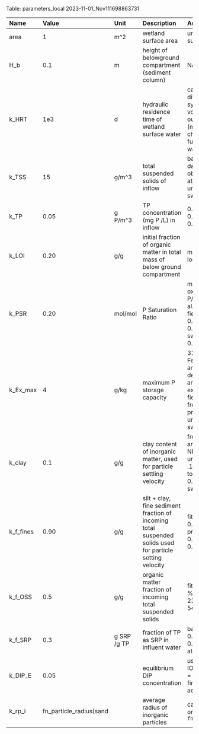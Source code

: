 Table: parameters_local 2023-11-01_Nov111698863731

|Name      |Value                   |Unit        |Description                                                                                               |Assumptions                                                                                                                                                                  |
|:---------|:-----------------------|:-----------|:---------------------------------------------------------------------------------------------------------|:----------------------------------------------------------------------------------------------------------------------------------------------------------------------------|
|area      |1                       |m^2         |wetland surface area                                                                                      |uniform flat surface                                                                                                                                                         |
|H_b       |0.1                     |m           |height of belowground compartment (sediment column)                                                       |NA                                                                                                                                                                           |
|k_HRT     |1e3                     |d           |hydraulic residence time of wetland surface water                                                         |calculated by dividing total system water volume (m3) by outlfow rate (m3/d), often changes as function of system water volume                                               |
|k_TSS     |15                      |g/m^3       |total suspended solids of inflow                                                                          |based on field data, median of observations, 3.5 at prindle, 23.8 at union st, 12.25 at swamp rd                                                                             |
|k_TP      |0.05                    |g P/m^3     |TP concentration (mg P /L) in inflow                                                                      |0.071 at prindle, 0.059 at union, 0.056 at swamp                                                                                                                             |
|k_LOI     |0.20                    |g/g         |initial fraction of organic matter in total mass of below ground compartment                              |measured as soil loss-on-ignition                                                                                                                                            |
|k_PSR     |0.20                    |mol/mol     |P Saturation Ratio                                                                                        |molar ratio of oxalate extractable P/(Al + Fe) (Nair et al. 2004), fit to field data, prindle 0.09 - 0.15, union 0.08 - 0.13, swamp rd 0.11 - 0.26                           |
|k_Ex_max  |4                       |g/kg        |maximum P storage capacity                                                                                |31*(Al/27 + Fe/56), where Al and Fe are determined by acid ammonium oxalate extraction, fit to field data, ranging from 3.3 - 5.5 prindle, 5.0 - 6.4 union, 3.44 - 5.1 swamp |
|k_clay    |0.1                     |g/g         |clay content of inorganic matter, used for particle settling velocity                                     |from soil textural analysis OR from NRCS soil survey units texture class, .11 to 0.35, .0875 to 0.15 union, 0.075 - .15 swamp                                                |
|k_f_fines |0.90                    |g/g         |silt + clay, fine sediment fraction of incoming total suspended solids used for particle setting velocity |fit to field data and 0.627 - .84 prindle, 0.84 - 0.97 union, 0.75 - 0.985 swamp rd.                                                                                         |
|k_f_OSS   |0.5                     |g/g         |organic matter fraction of incoming total suspended solids                                                |fit to field data, %65 at prindle rd, 23% at union st, 54% swamp rd.                                                                                                         |
|k_f_SRP   |0.3                     |g SRP /g TP |fraction of TP as SRP in influent water                                                                   |based on field data 0.404 at prindle, 0.25 at union, 0.27 at swamp rd.                                                                                                       |
|k_DIP_E   |0.05                    |            |equilibrium DIP concentration                                                                             |used if IO_variable_DIP_E = F, set equal to final intact SRP for aerobic treatments                                                                                          |
|k_rp_i    |fn_particle_radius(sand |            |average radius of inorganic particles                                                                     |calculated based on soil texture see `fn_particle_radius`                                                                                                                    |

